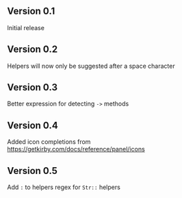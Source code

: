 ## Version 0.1

Initial release

## Version 0.2

Helpers will now only be suggested after a space character

## Version 0.3

Better expression for detecting `->` methods

## Version 0.4

Added icon completions from https://getkirby.com/docs/reference/panel/icons

## Version 0.5

Add `:` to helpers regex for `Str::` helpers